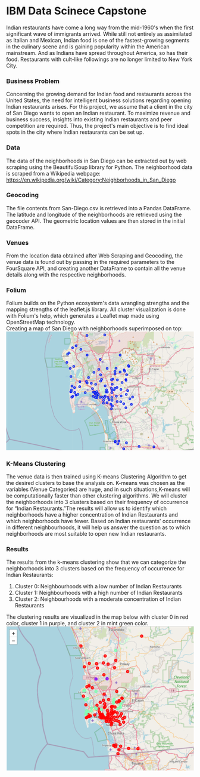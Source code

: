 # IBM Data Scinece Capstone

Indian restaurants have come a long way from the mid-1960's when the first significant wave of immigrants arrived. While still not entirely as assimilated as Italian and Mexican, Indian food is one of the fastest-growing segments in the culinary scene and is gaining popularity within the American mainstream. And as Indians have spread throughout America, so has their food. Restaurants with cult-like followings are no longer limited to New York City.

### Business Problem
Concerning the growing demand for Indian food and restaurants across the United States, the need for intelligent business solutions regarding opening Indian restaurants arises. For this project, we assume that a client in the city of San Diego wants to open an Indian restaurant. To maximize revenue and business success, insights into existing Indian restaurants and peer competition are required. Thus, the project's main objective is to find ideal spots in the city where Indian restaurants can be set up.

### Data
The data of the neighborhoods in San Diego can be extracted out by web scraping using the BeautifulSoup library for Python. The neighborhood data is scraped from a Wikipedia webpage:
https://en.wikipedia.org/wiki/Category:Neighborhoods_in_San_Diego

### Geocoding
The file contents from San-Diego.csv is retrieved into a Pandas DataFrame. The latitude and longitude of the neighborhoods are retrieved using the geocoder API. The geometric location values are then stored in the initial DataFrame.

### Venues
From the location data obtained after Web Scraping and Geocoding, the venue data is found out by passing in the required parameters to the FourSquare API, and creating another DataFrame to contain all the venue details along with the respective neighborhoods.

### Folium
Folium builds on the Python ecosystem's data wrangling strengths and the mapping strengths of the leaflet.js library. All cluster visualization is done with Folium's help, which generates a Leaflet map made using OpenStreetMap technology.  
Creating a map of San Diego with neighborhoods superimposed on top:
![Neighbourhoods in San Diego](https://github.com/divyaprakash0426/IBM_DataSciece-Capstone/blob/main/maps/map_sandiego.png)

### K-Means Clustering
The venue data is then trained using K-means Clustering Algorithm to get the desired clusters to base the analysis on. K-means was chosen as the variables (Venue Categories) are huge, and in such situations,K-means will be computationally faster than other clustering algorithms. We will cluster the neighborhoods into 3 clusters based on their frequency of occurrence for “Indian Restaurants.”The results will allow us to identify which neighborhoods have a higher concentration of Indian Restaurants and which neighborhoods have fewer. Based on Indian restaurants' occurrence in different neighbourhoods, it will help us answer the question as to which neighborhoods are most suitable to open new Indian restaurants.

### Results
The results from the k-means clustering show that we can categorize the neighborhoods into 3 clusters based on the frequency of occurrence for Indian Restaurants: 
1. Cluster 0: Neighbourhoods with a low number of Indian Restaurants
2. Cluster 1: Neighbourhoods with a high number of Indian Restaurants
3. Cluster 2: Neighbourhoods with a moderate concentration of Indian Restaurants

The clustering results are visualized in the map below with cluster 0 in red color, cluster 1 in purple, and cluster 2 in mint green color.
![Density of Indian Restaurants in San Diego](https://github.com/divyaprakash0426/IBM_DataSciece-Capstone/blob/main/maps/map_clusters.png)
